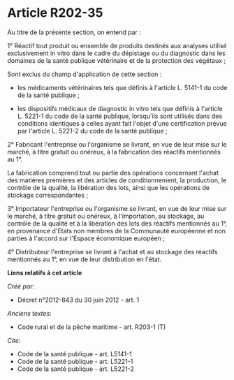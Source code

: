 # Article R202-35

Au titre de la présente section, on entend par :

1° Réactif tout produit ou ensemble de produits destinés aux analyses utilisé exclusivement in vitro dans le cadre du
dépistage ou du diagnostic dans les domaines de la santé publique vétérinaire et de la protection des végétaux ;

Sont exclus du champ d'application de cette section :

- les médicaments vétérinaires tels que définis à l'article L. 5141-1 du code de la santé publique ;

- les dispositifs médicaux de diagnostic in vitro tels que définis à l'article L. 5221-1 du code de la santé publique,
lorsqu'ils sont utilisés dans des conditions identiques à celles ayant fait l'objet d'une certification prévue par l'article
L. 5221-2 du code de la santé publique ;

2° Fabricant l'entreprise ou l'organisme se livrant, en vue de leur mise sur le marché, à titre gratuit ou onéreux, à la
fabrication des réactifs mentionnés au 1°.

La fabrication comprend tout ou partie des opérations concernant l'achat des matières premières et des articles de
conditionnement, la production, le contrôle de la qualité, la libération des lots, ainsi que les opérations de stockage
correspondantes ;

3° Importateur l'entreprise ou l'organisme se livrant, en vue de leur mise sur le marché, à titre gratuit ou onéreux, à
l'importation, au stockage, au contrôle de la qualité et à la libération des lots des réactifs mentionnés au 1°, en
provenance d'Etats non membres de la Communauté européenne et non parties à l'accord sur l'Espace économique européen ;

4° Distributeur l'entreprise se livrant à l'achat et au stockage des réactifs mentionnés au 1°, en vue de leur distribution
en l'état.

**Liens relatifs à cet article**

_Créé par_:

  - Décret n°2012-843 du 30 juin 2012 - art. 1

_Anciens textes_:

  - Code rural et de la pêche maritime - art. R203-1 (T)

_Cite_:

  - Code de la santé publique - art. L5141-1
  - Code de la santé publique - art. L5221-1
  - Code de la santé publique - art. L5221-2
